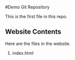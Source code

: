 #Demo Git Repository

This is the first file in this repo.

## Website Contents

Here are the files in the website.

1. index.html
